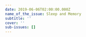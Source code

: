 ```yaml
---
date: 2019-06-06T02:00:00.000Z
name_of_the_issue: Sleep and Memory
subtitle: ''
cover: ''
sub-issues: []
---
```

